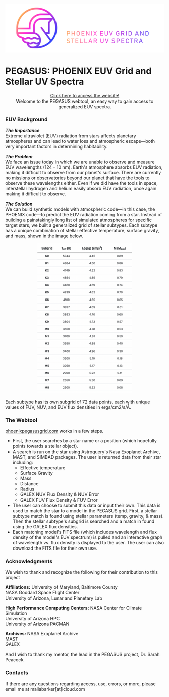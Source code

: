 ![The PEGASUS Logo](https://github.com/maliabarker/euv-spectra-site/blob/main/euv_spectra_app/static/imgs/PEGASUS-Logo-B2.png)
# PEGASUS: PHOENIX EUV Grid and Stellar UV Spectra

<p align='center'>
    <a href='phoenixpegasusgrid.com'>Click here to access the website!</a></br>
    Welcome to the PEGASUS webtool, an easy way to gain access to generalized EUV spectra. </br>
</p>


### EUV Background
_**The Importance**_ </br>
Extreme ultraviolet (EUV) radiation from stars affects planetary atmospheres and can lead to water loss and atmospheric escape—both very important factors in determining habitability. </br>

_**The Problem**_ </br>
We face an issue today in which we are unable to observe and measure EUV wavelengths (124 - 10 nm). Earth's atmosphere absorbs EUV radiation, making it difficult to observe from our planet's surface. There are currently no missions or observatories beyond our planet that have the tools to observe these wavelengths either. Even if we did have the tools in space, interstellar hydrogen and helium easily absorb EUV radiation, once again making it difficult to observe.</br>

_**The Solution**_ </br>
We can build synthetic models with atmospheric code—in this case, the PHOENIX code—to predict the EUV radiation coming from a star. Instead of building a painstakingly long list of simulated atmospheres for specific target stars, we built a generalized grid of stellar subtypes. Each subtype has a unique combination of stellar effective temperature, surface gravity, and mass, shown in the image below. </br>
<p align='center'>
    <img src="https://github.com/maliabarker/euv-spectra-site/blob/main/euv_spectra_app/static/imgs/model_grid.png" width="300"> </br>
</p>
Each subtype has its own subgrid of 72 data points, each with unique values of FUV, NUV, and EUV flux densities in ergs/cm2/s/Å. 

### The Webtool
[phoenixpegasusgrid.com](phoenixpegasusgrid.com) works in a few steps. 
- First, the user searches by a star name or a position (which hopefully points towards a stellar object).
- A search is run on the star using Astroquery's Nasa Exoplanet Archive, MAST, and SIMBAD packages. The user is returned data from their star including:
    * Effective temperature
    * Surface Gravity
    * Mass
    * Distance
    * Radius
    * GALEX NUV Flux Density & NUV Error
    * GALEX FUV Flux Density & FUV Error
- The user can choose to submit this data or input their own. This data is used to match the star to a model in the PEGASUS grid. First, a stellar subtype match is found using stellar parameters (temp, gravity, & mass). Then the stellar subtype's subgrid is searched and a match in found using the GALEX flux densities.
- Each matching model's FITS file (which includes wavelength and flux density of the model's EUV spectrum) is pulled and an interactive graph of wavelength vs. flux density is displayed to the user. The user can also download the FITS file for their own use.

### Acknowledgments
We wish to thank and recognize the following for their contribution to this project </br>

**Affiliations:**
University of Maryland, Baltimore County </br>
NASA Goddard Space Flight Center </br>
University of Arizona, Lunar and Planetary Lab </br>

**High Performance Computing Centers:**
NASA Center for Climate Simulation </br>
University of Arizona HPC </br>
University of Arizona PACMAN </br>

**Archives:**
NASA Exoplanet Archive </br>
MAST </br>
GALEX </br>

And I wish to thank my mentor, the lead in the PEGASUS project, Dr. Sarah Peacock.

### Contacts
If there are any questions regarding access, use, errors, or more, please email me at maliabarker[at]icloud.com